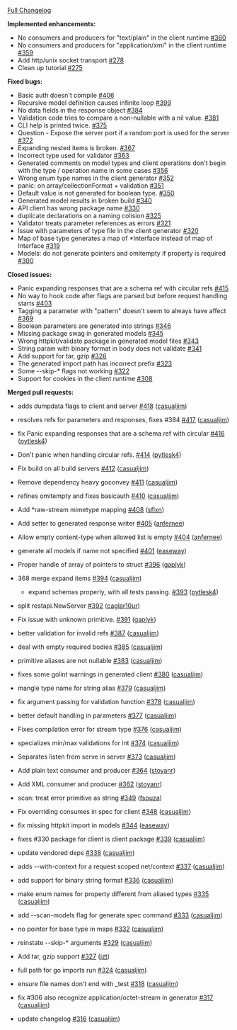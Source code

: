 [Full Changelog](https://github.com/ianchen0119/go-swagger/compare/0.4.0...0.5.0)

**Implemented enhancements:**

- No consumers and producers for "text/plain" in the client runtime [#360](https://github.com/ianchen0119/go-swagger/issues/360)
- No consumers and producers for "application/xml" in the client runtime [#359](https://github.com/ianchen0119/go-swagger/issues/359)
- Add http/unix socket transport [#278](https://github.com/ianchen0119/go-swagger/issues/278)
- Clean up tutorial [#275](https://github.com/ianchen0119/go-swagger/issues/275)

**Fixed bugs:**

- Basic auth doesn't compile [#406](https://github.com/ianchen0119/go-swagger/issues/406)
- Recursive model definition causes infinite loop [#399](https://github.com/ianchen0119/go-swagger/issues/399)
- No data fields in the response object [#384](https://github.com/ianchen0119/go-swagger/issues/384)
- Validation code tries to compare a non-nullable with a nil value. [#381](https://github.com/ianchen0119/go-swagger/issues/381)
- CLI help is printed twice. [#375](https://github.com/ianchen0119/go-swagger/issues/375)
- Question - Expose the server port if a random port is used for the server  [#372](https://github.com/ianchen0119/go-swagger/issues/372)
- Expanding nested items is broken. [#367](https://github.com/ianchen0119/go-swagger/issues/367)
- Incorrect type used for validator [#363](https://github.com/ianchen0119/go-swagger/issues/363)
- Generated comments on model types and client operations don't begin with the type / operation name in some cases [#356](https://github.com/ianchen0119/go-swagger/issues/356)
- Wrong enum type names in the client generator [#352](https://github.com/ianchen0119/go-swagger/issues/352)
- panic: on array/collectionFormat + validation [#351](https://github.com/ianchen0119/go-swagger/issues/351)
- Default value is not generated for boolean type. [#350](https://github.com/ianchen0119/go-swagger/issues/350)
- Generated model results in broken build [#340](https://github.com/ianchen0119/go-swagger/issues/340)
- API client has wrong package name [#330](https://github.com/ianchen0119/go-swagger/issues/330)
- duplicate declarations on a naming colision [#325](https://github.com/ianchen0119/go-swagger/issues/325)
- Validator treats parameter references as errors [#321](https://github.com/ianchen0119/go-swagger/issues/321)
- Issue with parameters of type file in the client generator [#320](https://github.com/ianchen0119/go-swagger/issues/320)
- Map of base type generates a map of *Interface instead of map of Interface [#319](https://github.com/ianchen0119/go-swagger/issues/319)
- Models: do not generate pointers and omitempty if property is required [#300](https://github.com/ianchen0119/go-swagger/issues/300)

**Closed issues:**

- Panic expanding responses that are a schema ref with circular refs [#415](https://github.com/ianchen0119/go-swagger/issues/415)
- No way to hook code after flags are parsed but before request handling starts [#403](https://github.com/ianchen0119/go-swagger/issues/403)
- Tagging a parameter with "pattern" doesn't seem to always have affect [#369](https://github.com/ianchen0119/go-swagger/issues/369)
- Boolean parameters are generated into strings [#346](https://github.com/ianchen0119/go-swagger/issues/346)
- Missing package swag in generated models [#345](https://github.com/ianchen0119/go-swagger/issues/345)
- Wrong httpkit/validate package in generated model files [#343](https://github.com/ianchen0119/go-swagger/issues/343)
- String param with binary format in body does not validate [#341](https://github.com/ianchen0119/go-swagger/issues/341)
- Add support for tar, gzip [#326](https://github.com/ianchen0119/go-swagger/issues/326)
- The generated import path has incorrect prefix [#323](https://github.com/ianchen0119/go-swagger/issues/323)
- Some --skip-* flags not working [#322](https://github.com/ianchen0119/go-swagger/issues/322)
- Support for cookies in the client runtime [#308](https://github.com/ianchen0119/go-swagger/issues/308)

**Merged pull requests:**

- adds dumpdata flags to client and server [#418](https://github.com/ianchen0119/go-swagger/pull/418) ([casualjim](https://github.com/casualjim))
- resolves refs for parameters and responses, fixes #384 [#417](https://github.com/ianchen0119/go-swagger/pull/417) ([casualjim](https://github.com/casualjim))
- fix Panic expanding responses that are a schema ref with circular [#416](https://github.com/ianchen0119/go-swagger/pull/416) ([pytlesk4](https://github.com/pytlesk4))
- Don't panic when handling circular refs. [#414](https://github.com/ianchen0119/go-swagger/pull/414) ([pytlesk4](https://github.com/pytlesk4))
- Fix build on all build servers [#412](https://github.com/ianchen0119/go-swagger/pull/412) ([casualjim](https://github.com/casualjim))
- Remove dependency heavy goconvey [#411](https://github.com/ianchen0119/go-swagger/pull/411) ([casualjim](https://github.com/casualjim))
- refines omitempty and fixes basicauth [#410](https://github.com/ianchen0119/go-swagger/pull/410) ([casualjim](https://github.com/casualjim))
- Add *raw-stream mimetype mapping [#408](https://github.com/ianchen0119/go-swagger/pull/408) ([sflxn](https://github.com/sflxn))
- Add setter to generated response writer [#405](https://github.com/ianchen0119/go-swagger/pull/405) ([anfernee](https://github.com/anfernee))
- Allow empty content-type when allowed list is empty [#404](https://github.com/ianchen0119/go-swagger/pull/404) ([anfernee](https://github.com/anfernee))
- generate all models if name not specified [#401](https://github.com/ianchen0119/go-swagger/pull/401) ([easeway](https://github.com/easeway))
- Proper handle of array of pointers to struct [#396](https://github.com/ianchen0119/go-swagger/pull/396) ([gaplyk](https://github.com/gaplyk))
- 368 merge expand items [#394](https://github.com/ianchen0119/go-swagger/pull/394) ([casualjim](https://github.com/casualjim))

  - expand schemas properly, with all tests passing. [#393](https://github.com/ianchen0119/go-swagger/pull/393) ([pytlesk4](https://github.com/pytlesk4))

- split restapi.NewServer [#392](https://github.com/ianchen0119/go-swagger/pull/392) ([caglar10ur](https://github.com/caglar10ur))
- Fix issue with unknown primitive. [#391](https://github.com/ianchen0119/go-swagger/pull/391) ([gaplyk](https://github.com/gaplyk))
- better validation for invalid refs [#387](https://github.com/ianchen0119/go-swagger/pull/387) ([casualjim](https://github.com/casualjim))
- deal with empty required bodies [#385](https://github.com/ianchen0119/go-swagger/pull/385) ([casualjim](https://github.com/casualjim))
- primitive aliases are not nullable [#383](https://github.com/ianchen0119/go-swagger/pull/383) ([casualjim](https://github.com/casualjim))
- fixes some golint warnings in generated client [#380](https://github.com/ianchen0119/go-swagger/pull/380) ([casualjim](https://github.com/casualjim))
- mangle type name for string alias [#379](https://github.com/ianchen0119/go-swagger/pull/379) ([casualjim](https://github.com/casualjim))
- fix argument passing for validation function [#378](https://github.com/ianchen0119/go-swagger/pull/378) ([casualjim](https://github.com/casualjim))
- better default handling in parameters [#377](https://github.com/ianchen0119/go-swagger/pull/377) ([casualjim](https://github.com/casualjim))
- Fixes compilation error for stream type [#376](https://github.com/ianchen0119/go-swagger/pull/376) ([casualjim](https://github.com/casualjim))
- specializes min/max validations for int [#374](https://github.com/ianchen0119/go-swagger/pull/374) ([casualjim](https://github.com/casualjim))
- Separates listen from serve in server [#373](https://github.com/ianchen0119/go-swagger/pull/373) ([casualjim](https://github.com/casualjim))
- Add plain text consumer and producer [#364](https://github.com/ianchen0119/go-swagger/pull/364) ([stoyanr](https://github.com/stoyanr))
- Add XML consumer and producer [#362](https://github.com/ianchen0119/go-swagger/pull/362) ([stoyanr](https://github.com/stoyanr))
- scan: treat error primitive as string [#349](https://github.com/ianchen0119/go-swagger/pull/349) ([fsouza](https://github.com/fsouza))
- Fix overriding consumes in spec for client [#348](https://github.com/ianchen0119/go-swagger/pull/348) ([casualjim](https://github.com/casualjim))
- fix missing httpkit import in models [#344](https://github.com/ianchen0119/go-swagger/pull/344) ([easeway](https://github.com/easeway))
- fixes #330 package for client is client package [#339](https://github.com/ianchen0119/go-swagger/pull/339) ([casualjim](https://github.com/casualjim))
- update vendored deps [#338](https://github.com/ianchen0119/go-swagger/pull/338) ([casualjim](https://github.com/casualjim))
- adds --with-context for a request scoped net/context [#337](https://github.com/ianchen0119/go-swagger/pull/337) ([casualjim](https://github.com/casualjim))
- add support for binary string format [#336](https://github.com/ianchen0119/go-swagger/pull/336) ([casualjim](https://github.com/casualjim))
- make enum names for property different from aliased types [#335](https://github.com/ianchen0119/go-swagger/pull/335) ([casualjim](https://github.com/casualjim))
- add --scan-models flag for generate spec command [#333](https://github.com/ianchen0119/go-swagger/pull/333) ([casualjim](https://github.com/casualjim))
- no pointer for base type in maps [#332](https://github.com/ianchen0119/go-swagger/pull/332) ([casualjim](https://github.com/casualjim))
- reinstate --skip-* arguments [#329](https://github.com/ianchen0119/go-swagger/pull/329) ([casualjim](https://github.com/casualjim))
- Add tar, gzip support [#327](https://github.com/ianchen0119/go-swagger/pull/327) ([jzt](https://github.com/jzt))
- full path for go imports run [#324](https://github.com/ianchen0119/go-swagger/pull/324) ([casualjim](https://github.com/casualjim))
- ensure file names don't end with _test [#318](https://github.com/ianchen0119/go-swagger/pull/318) ([casualjim](https://github.com/casualjim))
- fix #306 also recognize application/octet-stream in generator [#317](https://github.com/ianchen0119/go-swagger/pull/317) ([casualjim](https://github.com/casualjim))
- update changelog [#316](https://github.com/ianchen0119/go-swagger/pull/316) ([casualjim](https://github.com/casualjim))
